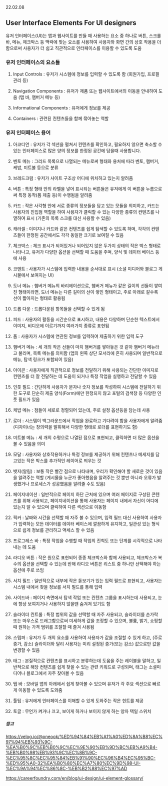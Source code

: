 22.02.08

## User Interface Elements For UI designers

유저 인터페이스(UI)는 앱과 웹사이트를 만들 때 사용하는 요소 중 하나로 버튼, 스크롤바, 메뉴, 체크박스 등 맥락에 맞는 요소를 사용하여 사용자와 화면 간의 상호 작용을 더함으로써 사용자가 더 쉽고 직관적으로 인터페이스를 이용할 수 있도록 도움



### 유저 인터페이스의 요소들

1. Input Controls : 유저가 시스템에 정보를 입력할 수 있도록 함 (회원가입, 프로필 관리 등)

2. Navigation Components : 유저가 제품 또는 웹사이트에서의 이동을 안내하여 도움 (탭 바, 햄버거 메뉴 등)

3. Informational Components : 유저에게 정보를 제공

4. Containers : 관련된 컨텐츠들을 함께 묶어놓는 역할

   

### 유저 인터페이스 용어

1. 아코디언 : 유저가 각 섹션을 펼쳐서 컨텐츠를 확인하고, 필요하지 않으면 축소할 수 있는 인터페이스로 많은 양의 정보를 한정된 공간에 담을때 사용합니다.

2. 벤토 메뉴 : 그리드 목록으로 나열되는 메뉴로써 형태와 용처에 따라 벤토, 햄버거, 케밥, 미트볼 등으로 분류

3. 브레드크럼 : 유저가 사이트 구조상 어디에 위치하고 있는지 알려줌
4. 버튼 : 특정 형태 안의 라벨을 넣어 표시되는 버튼들은 유저에게 이 버튼을 누름으로써 특정 동작(폼 제출 등)이 수행됨을 알려줌

5. 카드 : 작은 사각형 안에 서로 종류의 정보들을 담고 있는 모듈을 의미하고, 카드는 사용자의 진입점 역할을 하여 사용자가 클릭할 수 있는 다양한 종류의 컨텐츠를 나열하여 표시 (기존의 목록 스크롤 대신 사용할 수 있음)

6. 캐러셀 : 이미지나 카드와 같은 컨텐츠를 쉽게 탐색할 수 있도록 하며, 각각의 컨텐츠들이 한정된 공간에서도 각각 동일한 크기로 보여질 수 있음
7. 체크박스 : 체크 표시가 되어있거나 되어있지 않은 두가지 상태의 작은 박스 형태로 나타나고, 유저가 다양한 옵션을 선택할 때 도움을 주며, 양식 및 데이터 베이스 등에 사용

8. 코멘트 : 사용자가 시스템에 입력한 내용을 순서대로 표시 (소셜 미디어와 블로그 게시물에서 보여지는 UI)
9. 도너 메뉴 : 햄버거 메뉴의 바리에이션으로, 햄버거 메뉴가 같은 길이의 선들이 쌓여진 형태이라면, 도너 메뉴는 다른 길이의 선이 쌓인 형태이고, 주로 아래로 갈수록 선이 짧아지는 형태로 활용됨
10. 드롭 다운 : 드롭다운된 항목들을 선택할 수 있게 됨

11. 피드 : 사용자의 활동을 시간순으로 표시하고, 내용은 다양하며 단순한 텍스트에서 이미지, 비디오에 이르기까지 여러가지 종류로 표현됨
12. 폼 : 사용자가 시스템에 연관된 정보를 입력하여 제출하기 위한 입력 도구

13. 햄버거 메뉴 : 세 개의 작은 선들이 마치 햄버거를 쌓아놓은 것 같아 햄버거 메뉴라고 불리며, 목록 메뉴를 의미함 (앱의 왼쪽 상단 모서리에 흔히 사용되며 일반적으로 메뉴, 탐색 링크가 포함되어 있음)

14. 아이콘 : 사용자에게 직관적으로 정보를 전달하기 위해 사용되는 간단한 이미지로 컨텐츠를 더 잘 전달하는 데 도움이 되거나 특정 작업을 실행하고 전달할 수 있음

15. 인풋 필드 : 간단하게 사용자가 문자나 숫자 정보를 작성하여 시스템에 전달하기 위한 도구로 단순히 제출 양식(Form)에만 한정되지 않고 포털의 검색창 등 다양한 인풋 필드가 있음
16. 케밥 메뉴 : 점들이 세로로 정렬되어 있는데, 주로 설정 옵션등을 담는데 사용
17. 로더 : 시스템이 백그라운드에서 작업을 완료하고 기다려야 함을 사용자에게 알려줌 (디자이너는 창의력을 발휘해서 다양한 형태로 로더를 표현하기도 함)
18. 미트볼 메뉴 : 세 개의 수평으로 나열된 점으로 표현되고, 클릭하면 더 많은 옵션을 볼 수 있음을 의미
19. 모달 : 사용자와 상호작용하거나 특정 정보를 제공하기 위해 컨텐츠나 메세지를 담고있는 작은 박스를 추가적인 레이어로 띄우는 것
20. 뱃지(알림) : 보통 작은 빨간 점으로 나타내며, 우리가 확인해야 할 새로운 것이 있음을 알려주는 역할 (게시물을 누군가 좋아했음을 알려주는 것 뿐만 아니라 오류가 발생했거나 프로세스가 성공했음을 알려줄 수도 있음)
21. 페이지네이션 : 일반적으로 페이지 하단 근처에 있으며 여러 페이지로 구성된 콘텐츠를 위해 사용되고, 페이지네이션을 통해 사용자는 페이지 내에서 자신이 어디에 있는지 알 수 있으며 클릭하여 다른 섹션으로 이동함
22. 픽커 : 날짜와 시간을 선택할 때 자주 볼 수 있으며, 입력 필드 대신 사용하여 사용자가 입력하는 모든 데이터를 데이터 베이스에 깔끔하게 유지하고, 일관성 있는 형식으로 쉽게 정보를 관리하고 액세스 할 수 있음
23. 프로그레스 바 : 특정 작업을 수행할 때 작업의 진척도 또는 단계를 시각적으로 나타내는 데 도움
24. 라디오 버튼 : 작은 원으로 표현되어 종종 체크박스와 함께 사용되고, 체크박스가 복수의 옵션을 선택할 수 있는데 반해 라디오 버튼은 리스트 중 하나만 선택해야 하는 옵션에 주로 쓰임
25. 서치 필드 : 일반적으로 내부에 작은 돋보기가 있는 입력 필드로 표현되고, 사용자는 시스템 내에서 찾을 정보를 서치 필드를 통해 입력
26. 사이드바 : 페이지 측면에서 탐색 작업 또는 컨텐츠 그룹을 표시하는데 사용되고, 눈에 항상 보여지거나 사용하지 않을땐 숨겨져 있기도 함
27. 슬라이더 컨트롤 : 특정 범위의 값을 선택할 때 자주 사용되고, 슬라이더를 손가락 또는 마우스로 드래그함으로써 미세하게 값을 조정할 수 있으며, 볼륨, 밝기, 쇼핑할 때 원하는 가격 범위를 조절할 때 즐겨 사용됨
28. 스텝퍼 : 유저가 두 개의 요소를 사용하여 사용자가 값을 조절할 수 있게 하고, (주로 증가, 감소) 슬라이더와 달리 사용자는 미리 설정된 증가(또는 감소) 값으로만 값을 변경할 수 있음
29. 태그 : 본질적으로 컨텐츠를 표시하고 분류하는데 도움을 주는 레이블을 말하고, 일반적으로 해당 컨텐츠를 쉽게 찾을 수 있는 관련 키워드로 구성되며, 태그는 소셜미디어나 블로그에서 자주 찾아볼 수 있음
30. 탭 바 : 모바일 앱의 아래에서 쉽게 찾아볼 수 있으며 유저가 각 주요 섹션으로 빠르게 이동할 수 있도록 도와줌
31. 툴팁 : 유저에게 인터페이스를 이해할 수 있게 도와주는 작은 힌트를 제공
32. 토글 : 무언가 켜거나 끄고, 보이게 하거나 보이지 않게 하는 양자 택일 스위치



##### 참고

https://velog.io/@oneook/%ED%94%84%EB%A1%A0%ED%8A%B8%EC%97%94%EB%93%9C-%EA%B0%9C%EB%B0%9C%EC%9E%90%EB%9D%BC%EB%A9%B4-%EB%B0%98%EB%93%9C%EC%8B%9C-%EC%95%8C%EC%95%84%EB%91%90%EC%96%B4%EC%95%BC-%ED%95%A0-32%EA%B0%80%EC%A7%80%EC%9D%98-UI-%EC%9A%94%EC%86%8C-%EB%B2%88%EC%97%AD

https://careerfoundry.com/en/blog/ui-design/ui-element-glossary/